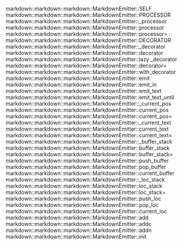 markdown::markdown::markdown::MarkdownEmitter::SELF
markdown::markdown::markdown::MarkdownEmitter::PROCESSOR
markdown::markdown::markdown::MarkdownEmitter::_processor
markdown::markdown::markdown::MarkdownEmitter::processor
markdown::markdown::markdown::MarkdownEmitter::processor=
markdown::markdown::markdown::MarkdownEmitter::DECORATOR
markdown::markdown::markdown::MarkdownEmitter::_decorator
markdown::markdown::markdown::MarkdownEmitter::decorator
markdown::markdown::markdown::MarkdownEmitter::lazy _decorator
markdown::markdown::markdown::MarkdownEmitter::decorator=
markdown::markdown::markdown::MarkdownEmitter::with_decorator
markdown::markdown::markdown::MarkdownEmitter::emit
markdown::markdown::markdown::MarkdownEmitter::emit_in
markdown::markdown::markdown::MarkdownEmitter::emit_text
markdown::markdown::markdown::MarkdownEmitter::emit_text_until
markdown::markdown::markdown::MarkdownEmitter::_current_pos
markdown::markdown::markdown::MarkdownEmitter::current_pos
markdown::markdown::markdown::MarkdownEmitter::current_pos=
markdown::markdown::markdown::MarkdownEmitter::_current_text
markdown::markdown::markdown::MarkdownEmitter::current_text
markdown::markdown::markdown::MarkdownEmitter::current_text=
markdown::markdown::markdown::MarkdownEmitter::_buffer_stack
markdown::markdown::markdown::MarkdownEmitter::buffer_stack
markdown::markdown::markdown::MarkdownEmitter::buffer_stack=
markdown::markdown::markdown::MarkdownEmitter::push_buffer
markdown::markdown::markdown::MarkdownEmitter::pop_buffer
markdown::markdown::markdown::MarkdownEmitter::current_buffer
markdown::markdown::markdown::MarkdownEmitter::_loc_stack
markdown::markdown::markdown::MarkdownEmitter::loc_stack
markdown::markdown::markdown::MarkdownEmitter::loc_stack=
markdown::markdown::markdown::MarkdownEmitter::push_loc
markdown::markdown::markdown::MarkdownEmitter::pop_loc
markdown::markdown::markdown::MarkdownEmitter::current_loc
markdown::markdown::markdown::MarkdownEmitter::add
markdown::markdown::markdown::MarkdownEmitter::addc
markdown::markdown::markdown::MarkdownEmitter::addn
markdown::markdown::markdown::MarkdownEmitter::init